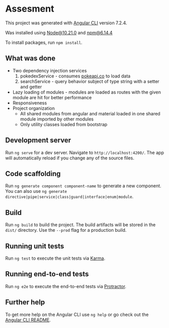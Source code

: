 # Assesment

This project was generated with [Angular CLI](https://github.com/angular/angular-cli) version 7.2.4.

Was installed using Node@10.21.0 and npm@6.14.4

To install packages, run `npm install`.

## What was done

* Two dependency injection services
  1. pokedexService - consumes [pokeapi.co](https://pokeapi.co) to load data
  2. searchService - query behavior subject of type string with a setter and getter
* Lazy loading of modules - modules are loaded as routes with the given module are hit
for better performance
* Responsiveness
* Project organization
  - All shared modules from angular and material loaded in one shared module imported by
  other modules
  - Only utility classes loaded from bootstrap

## Development server

Run `ng serve` for a dev server. Navigate to `http://localhost:4200/`. The app will automatically reload if you change any of the source files.

## Code scaffolding

Run `ng generate component component-name` to generate a new component. You can also use `ng generate directive|pipe|service|class|guard|interface|enum|module`.

## Build

Run `ng build` to build the project. The build artifacts will be stored in the `dist/` directory. Use the `--prod` flag for a production build.

## Running unit tests

Run `ng test` to execute the unit tests via [Karma](https://karma-runner.github.io).

## Running end-to-end tests

Run `ng e2e` to execute the end-to-end tests via [Protractor](http://www.protractortest.org/).

## Further help

To get more help on the Angular CLI use `ng help` or go check out the [Angular CLI README](https://github.com/angular/angular-cli/blob/master/README.md).

